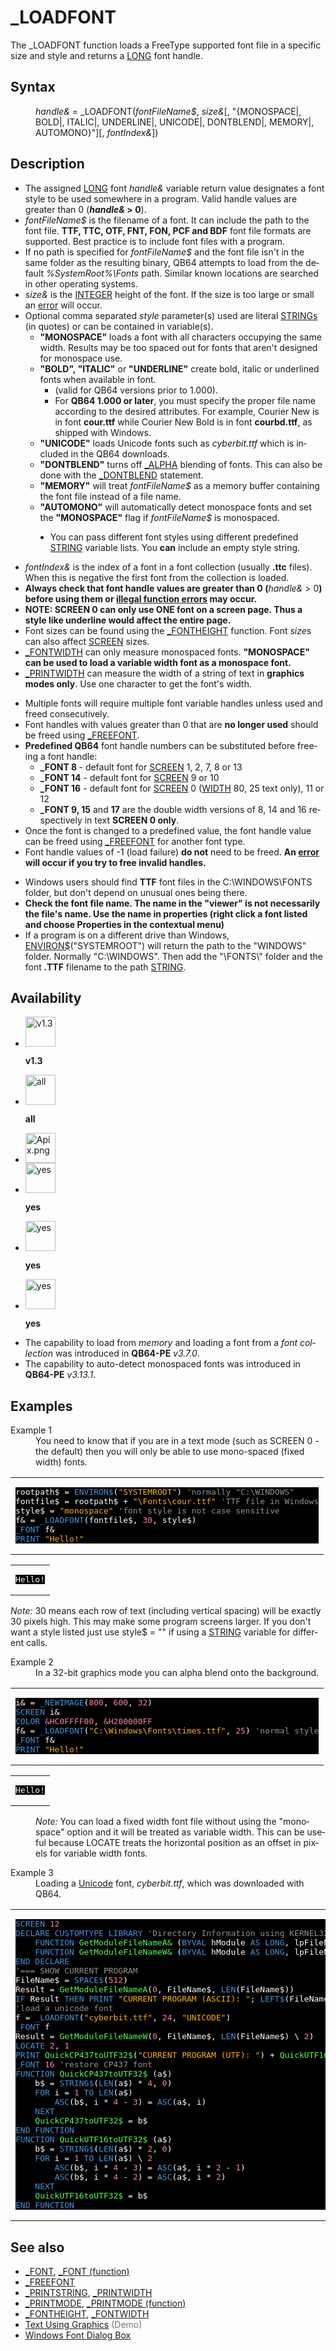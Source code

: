 <style>pre.codeide, pre.outputfixed, .outputcrt0 { background-color: #000 !important; color: #FFF !important; }</style><!DOCTYPE html>
<html class="client-nojs" dir="ltr" lang="en">
<head>
<title>_LOADFONT - QB64 Phoenix Edition Wiki</title>
</head>
<body class="mediawiki ltr sitedir-ltr mw-hide-empty-elt ns-0 ns-subject page-LOADFONT rootpage-LOADFONT skin-vector action-view skin-vector-legacy vector-feature-language-in-header-enabled vector-feature-language-in-main-page-header-disabled vector-feature-language-alert-in-sidebar-disabled vector-feature-sticky-header-disabled vector-feature-sticky-header-edit-disabled vector-feature-table-of-contents-disabled vector-feature-visual-enhancement-next-disabled">
<div class="mw-body" id="content" role="main">
<a id="top"></a>
<h1 class="firstHeading mw-first-heading" id="firstHeading">_LOADFONT</h1>
<div class="vector-body" id="bodyContent">
<div class="mw-body-content mw-content-ltr" dir="ltr" id="mw-content-text" lang="en"><div class="mw-parser-output"><p>The <a class="mw-selflink selflink">_LOADFONT</a> function loads a FreeType supported font file in a specific size and style and returns a <a href="LONG" title="LONG">LONG</a> font handle.
</p>
<h2><span class="mw-headline" id="Syntax">Syntax</span></h2>
<dl><dd><i>handle&amp;</i> = <a class="mw-selflink selflink">_LOADFONT</a>(<i>fontFileName$</i>, <i>size&amp;</i>[, "{MONOSPACE|, BOLD|, ITALIC|, UNDERLINE|, UNICODE|, DONTBLEND|, MEMORY|, AUTOMONO}"][, <i>fontIndex&amp;</i>])</dd></dl>
<p>
</p>
<h2><span class="mw-headline" id="Description">Description</span></h2>
<ul><li>The assigned <a href="LONG" title="LONG">LONG</a> font <i>handle&amp;</i> variable return value designates a font style to be used somewhere in a program. Valid handle values are greater than 0 (<b><i>handle&amp;</i> &gt; 0</b>).</li>
<li><i>fontFileName$</i> is the filename of a font. It can include the path to the font file. <b>TTF, TTC, OTF, FNT, FON, PCF and BDF</b> font file formats are supported. Best practice is to include font files with a program.</li>
<li>If no path is specified for <i>fontFileName$</i> and the font file isn't in the same folder as the resulting binary, QB64 attempts to load from the default <i>%SystemRoot%\Fonts</i> path. Similar known locations are searched in other operating systems.</li>
<li><i>size&amp;</i> is the <a href="INTEGER" title="INTEGER">INTEGER</a> height of the font. If the size is too large or small an <a href="ERROR_Codes" title="ERROR Codes">error</a> will occur.</li>
<li>Optional comma separated <i>style</i> parameter(s) used are literal <a href="STRING" title="STRING">STRINGs</a> (in quotes) or can be contained in variable(s).
<ul><li><b>"MONOSPACE"</b> loads a font with all characters occupying the same width. Results may be too spaced out for fonts that aren't designed for monospace use.</li>
<li><b>"BOLD", "ITALIC"</b> or <b>"UNDERLINE"</b> create bold, italic or underlined fonts when available in font.
<ul><li>(valid for QB64 versions prior to 1.000).</li>
<li>For <b>QB64 1.000 or later</b>, you must specify the proper file name according to the desired attributes. For example, Courier New is in font <b>cour.ttf</b> while Courier New Bold is in font <b>courbd.ttf</b>, as shipped with Windows.</li></ul></li>
<li><b>"UNICODE"</b> loads Unicode fonts such as <i>cyberbit.ttf</i> which is included in the QB64 downloads.</li>
<li><b>"DONTBLEND"</b> turns off <a href="ALPHA" title="ALPHA">_ALPHA</a> blending of fonts. This can also be done with the <a href="DONTBLEND" title="DONTBLEND">_DONTBLEND</a> statement.</li>
<li><b>"MEMORY"</b> will treat <i>fontFileName$</i> as a memory buffer containing the font file instead of a file name.</li>
<li><b>"AUTOMONO"</b> will automatically detect monospace fonts and set the <b>"MONOSPACE"</b> flag if <i>fontFileName$</i> is monospaced.</li></ul></li></ul>
<dl><dd><ul><li>You can pass different font styles using different predefined <a href="STRING" title="STRING">STRING</a> variable lists. You <b>can</b> include an empty style string.</li></ul></dd></dl>
<ul><li><i>fontIndex&amp;</i> is the index of a font in a font collection (usually <b>.ttc</b> files). When this is negative the first font from the collection is loaded.</li>
<li><b>Always check that font handle values are greater than 0 (</b><i>handle&amp;</i> &gt; 0<b>) before using them or <a href="ERROR_Codes" title="ERROR Codes">illegal function errors</a> may occur.</b></li>
<li><b>NOTE: SCREEN 0 can only use ONE font on a screen page. Thus a style like underline would affect the entire page.</b></li>
<li>Font sizes can be found using the <a href="FONTHEIGHT" title="FONTHEIGHT">_FONTHEIGHT</a> function. Font <i>size</i>s can also affect <a href="SCREEN" title="SCREEN">SCREEN</a> sizes.</li>
<li><a href="FONTWIDTH" title="FONTWIDTH">_FONTWIDTH</a> can only measure monospaced fonts. <b>"MONOSPACE" can be used to load a variable width font as a monospace font.</b></li>
<li><a href="PRINTWIDTH" title="PRINTWIDTH">_PRINTWIDTH</a> can measure the width of a string of text in <b>graphics modes only</b>. Use one character to get the font's width.</li></ul>
<p>
</p>
<ul><li>Multiple fonts will require multiple font variable handles unless used and freed consecutively.</li>
<li>Font handles with values greater than 0 that are <b>no longer used</b> should be freed using <a href="FREEFONT" title="FREEFONT">_FREEFONT</a>.</li>
<li><b>Predefined QB64</b> font handle numbers can be substituted before freeing a font handle:
<ul><li><b>_FONT 8 </b> - default font for <a href="SCREEN" title="SCREEN">SCREEN</a> 1, 2, 7, 8 or 13</li>
<li><b>_FONT 14</b> - default font for <a href="SCREEN" title="SCREEN">SCREEN</a> 9 or 10</li>
<li><b>_FONT 16</b> - default font for <a href="SCREEN" title="SCREEN">SCREEN</a> 0 (<a href="WIDTH" title="WIDTH">WIDTH</a> 80, 25 text only), 11 or 12</li>
<li><b>_FONT 9, 15</b> and <b>17</b> are the double width versions of 8, 14 and 16 respectively in text <b>SCREEN 0 only</b>.</li></ul></li>
<li>Once the font is changed to a predefined value, the font handle value can be freed using <a href="FREEFONT" title="FREEFONT">_FREEFONT</a> for another font type.</li>
<li>Font handle values of -1 (load failure) <b>do not</b> need to be freed. <b>An <a href="ERROR_Codes" title="ERROR Codes">error</a> will occur if you try to free invalid handles.</b></li></ul>
<p>
</p>
<ul><li>Windows users should find <b>TTF</b> font files in the C:\WINDOWS\FONTS folder, but don't depend on unusual ones being there.</li>
<li><b>Check the font file name. The name in the "viewer" is not necessarily the file's name. Use the name in properties (right click a font listed and choose Properties in the contextual menu)</b></li>
<li>If a program is on a different drive than Windows, <a href="ENVIRON$" title="ENVIRON$">ENVIRON$</a>("SYSTEMROOT") will return the path to the "WINDOWS" folder. Normally "C:\WINDOWS". Then add the "\FONTS\" folder and the font <b>.TTF</b> filename to the path <a href="STRING" title="STRING">STRING</a>.</li></ul>
<h2><span class="mw-headline" id="Availability">Availability</span></h2>
<ul class="gallery mw-gallery-nolines">
<li class="gallerybox" style="width: 53px"><div style="width: 53px">
<div class="thumb" style="width: 48px;"><div style="margin:0px auto;"><a class="image" href="File:Qb64.png" title="v1.3"><img alt="v1.3" decoding="async" height="48" src="/qb64wiki/images/9/91/Qb64.png" width="48"/></a></div></div>
<div class="gallerytext">
<p><b>v1.3</b>
</p>
</div>
</div></li>
<li class="gallerybox" style="width: 53px"><div style="width: 53px">
<div class="thumb" style="width: 48px;"><div style="margin:0px auto;"><a class="image" href="File:Qbpe.png" title="all"><img alt="all" decoding="async" height="48" src="/qb64wiki/images/0/07/Qbpe.png" width="48"/></a></div></div>
<div class="gallerytext">
<p><b>all</b>
</p>
</div>
</div></li>
<li class="gallerybox" style="width: 53px"><div style="width: 53px">
<div class="thumb" style="width: 48px;"><div style="margin:0px auto;"><a class="image" href="File:Apix.png"><img alt="Apix.png" decoding="async" height="48" src="/qb64wiki/images/5/5f/Apix.png" width="48"/></a></div></div>
<div class="gallerytext">
</div>
</div></li>
<li class="gallerybox" style="width: 53px"><div style="width: 53px">
<div class="thumb" style="width: 48px;"><div style="margin:0px auto;"><a class="image" href="File:Win.png" title="yes"><img alt="yes" decoding="async" height="48" src="/qb64wiki/images/2/29/Win.png" width="48"/></a></div></div>
<div class="gallerytext">
<p><b>yes</b>
</p>
</div>
</div></li>
<li class="gallerybox" style="width: 53px"><div style="width: 53px">
<div class="thumb" style="width: 48px;"><div style="margin:0px auto;"><a class="image" href="File:Lnx.png" title="yes"><img alt="yes" decoding="async" height="48" src="/qb64wiki/images/7/7a/Lnx.png" width="48"/></a></div></div>
<div class="gallerytext">
<p><b>yes</b>
</p>
</div>
</div></li>
<li class="gallerybox" style="width: 53px"><div style="width: 53px">
<div class="thumb" style="width: 48px;"><div style="margin:0px auto;"><a class="image" href="File:Osx.png" title="yes"><img alt="yes" decoding="async" height="48" src="/qb64wiki/images/2/22/Osx.png" width="48"/></a></div></div>
<div class="gallerytext">
<p><b>yes</b>
</p>
</div>
</div></li>
</ul>
<ul><li>The capability to load from <i>memory</i> and loading a font from a <i>font collection</i> was introduced in <b>QB64-PE</b> <i>v3.7.0</i>.</li>
<li>The capability to auto-detect monospaced fonts was introduced in <b>QB64-PE</b> <i>v3.13.1</i>.</li></ul>
<h2><span class="mw-headline" id="Examples">Examples</span></h2>
<dl><dt>Example 1</dt>
<dd>You need to know that if you are in a text mode (such as SCREEN 0 - the default) then you will only be able to use mono-spaced (fixed width) fonts.</dd></dl>
<table cellpadding="15px" width="100%">
<tbody><tr>
<td><pre class="codeide">rootpath$ = <a href="ENVIRON$" title="ENVIRON$"><span style="color:#4593D8;">ENVIRON$</span></a>(<span style="color:#FFB100;">"SYSTEMROOT"</span>) <span style="color:#919191;">'normally "C:\WINDOWS"</span>
fontfile$ = rootpath$ + <span style="color:#FFB100;">"\Fonts\cour.ttf"</span> <span style="color:#919191;">'TTF file in Windows</span>
style$ = <span style="color:#FFB100;">"monospace"</span> <span style="color:#919191;">'font style is not case sensitive</span>
f&amp; = <a class="mw-selflink selflink"><span style="color:#4593D8;">_LOADFONT</span></a>(fontfile$, <span style="color:#F580B1;">30</span>, style$)
<a href="FONT" title="FONT"><span style="color:#4593D8;">_FONT</span></a> f&amp;
<a href="PRINT" title="PRINT"><span style="color:#4593D8;">PRINT</span></a> <span style="color:#FFB100;">"Hello!"</span>
</pre>
</td></tr></tbody></table>
<table cellpadding="15px" width="100%">
<tbody><tr>
<td><pre class="outputcrt0">Hello!
</pre>
</td></tr></tbody></table>
<p><i>Note:</i> 30 means each row of text (including vertical spacing) will be exactly 30 pixels high. This may make some program screens larger. If you don't want a style listed just use style$ = "" if using a <a href="STRING" title="STRING">STRING</a> variable for different calls.
</p>
<dl><dt>Example 2</dt>
<dd>In a 32-bit graphics mode you can alpha blend onto the background.</dd></dl>
<table cellpadding="15px" width="100%">
<tbody><tr>
<td><pre class="codeide">i&amp; = <a href="NEWIMAGE" title="NEWIMAGE"><span style="color:#4593D8;">_NEWIMAGE</span></a>(<span style="color:#F580B1;">800</span>, <span style="color:#F580B1;">600</span>, <span style="color:#F580B1;">32</span>)
<a href="SCREEN" title="SCREEN"><span style="color:#4593D8;">SCREEN</span></a> i&amp;
<a href="COLOR" title="COLOR"><span style="color:#4593D8;">COLOR</span></a> <span style="color:#F580B1;">&amp;HC0FFFF00</span>, <span style="color:#F580B1;">&amp;H200000FF</span>
f&amp; = <a class="mw-selflink selflink"><span style="color:#4593D8;">_LOADFONT</span></a>(<span style="color:#FFB100;">"C:\Windows\Fonts\times.ttf"</span>, <span style="color:#F580B1;">25</span>) <span style="color:#919191;">'normal style</span>
<a href="FONT" title="FONT"><span style="color:#4593D8;">_FONT</span></a> f&amp;
<a href="PRINT" title="PRINT"><span style="color:#4593D8;">PRINT</span></a> <span style="color:#FFB100;">"Hello!"</span>
</pre>
</td></tr></tbody></table>
<table cellpadding="15px" width="100%">
<tbody><tr>
<td><pre class="outputcrt0">Hello!
</pre>
</td></tr></tbody></table>
<dl><dd><i>Note:</i> You can load a fixed width font file without using the "monospace" option and it will be treated as variable width. This can be useful because LOCATE treats the horizontal position as an offset in pixels for variable width fonts.</dd></dl>
<dl><dt>Example 3</dt>
<dd>Loading a <a href="Unicode" title="Unicode">Unicode</a> font, <i>cyberbit.ttf</i>, which was downloaded with QB64.</dd></dl>
<table cellpadding="15px" width="100%">
<tbody><tr>
<td><pre class="codeide"><a href="SCREEN" title="SCREEN"><span style="color:#4593D8;">SCREEN</span></a> <span style="color:#F580B1;">12</span>
<a href="DECLARE" title="DECLARE"><span style="color:#4593D8;">DECLARE</span></a> <a class="mw-redirect" href="CUSTOMTYPE" title="CUSTOMTYPE"><span style="color:#4593D8;">CUSTOMTYPE</span></a> <a class="mw-redirect" href="LIBRARY" title="LIBRARY"><span style="color:#4593D8;">LIBRARY</span></a> <span style="color:#919191;">'Directory Information using KERNEL32 provided by Dav</span>
    <a href="FUNCTION" title="FUNCTION"><span style="color:#4593D8;">FUNCTION</span></a> <span style="color:#55FF55;">GetModuleFileNameA&amp;</span> (<a class="mw-redirect" href="BYVAL" title="BYVAL"><span style="color:#4593D8;">BYVAL</span></a> hModule <a href="AS" title="AS"><span style="color:#4593D8;">AS</span></a> <a href="LONG" title="LONG"><span style="color:#4593D8;">LONG</span></a>, lpFileName <a href="AS" title="AS"><span style="color:#4593D8;">AS</span></a> <a href="STRING" title="STRING"><span style="color:#4593D8;">STRING</span></a>, <a class="mw-redirect" href="BYVAL" title="BYVAL"><span style="color:#4593D8;">BYVAL</span></a> nSize <a href="AS" title="AS"><span style="color:#4593D8;">AS</span></a> <a href="LONG" title="LONG"><span style="color:#4593D8;">LONG</span></a>)
    <a href="FUNCTION" title="FUNCTION"><span style="color:#4593D8;">FUNCTION</span></a> <span style="color:#55FF55;">GetModuleFileNameW&amp;</span> (<a class="mw-redirect" href="BYVAL" title="BYVAL"><span style="color:#4593D8;">BYVAL</span></a> hModule <a href="AS" title="AS"><span style="color:#4593D8;">AS</span></a> <a href="LONG" title="LONG"><span style="color:#4593D8;">LONG</span></a>, lpFileName <a href="AS" title="AS"><span style="color:#4593D8;">AS</span></a> <a href="STRING" title="STRING"><span style="color:#4593D8;">STRING</span></a>, <a class="mw-redirect" href="BYVAL" title="BYVAL"><span style="color:#4593D8;">BYVAL</span></a> nSize <a href="AS" title="AS"><span style="color:#4593D8;">AS</span></a> <a href="LONG" title="LONG"><span style="color:#4593D8;">LONG</span></a>)
<a class="mw-redirect" href="END_DECLARE" title="END DECLARE"><span style="color:#4593D8;">END DECLARE</span></a>
<span style="color:#919191;">'=== SHOW CURRENT PROGRAM</span>
FileName$ = <a href="SPACE$" title="SPACE$"><span style="color:#4593D8;">SPACE$</span></a>(<span style="color:#F580B1;">512</span>)
Result = <span style="color:#55FF55;">GetModuleFileNameA</span>(<span style="color:#F580B1;">0</span>, FileName$, <a href="LEN" title="LEN"><span style="color:#4593D8;">LEN</span></a>(FileName$))
<a class="mw-redirect" href="IF" title="IF"><span style="color:#4593D8;">IF</span></a> Result <a href="THEN" title="THEN"><span style="color:#4593D8;">THEN</span></a> <a href="PRINT" title="PRINT"><span style="color:#4593D8;">PRINT</span></a> <span style="color:#FFB100;">"CURRENT PROGRAM (ASCII): "</span>; <a href="LEFT$" title="LEFT$"><span style="color:#4593D8;">LEFT$</span></a>(FileName$, Result)
<span style="color:#919191;">'load a unicode font</span>
f = <a class="mw-selflink selflink"><span style="color:#4593D8;">_LOADFONT</span></a>(<span style="color:#FFB100;">"cyberbit.ttf"</span>, <span style="color:#F580B1;">24</span>, <span style="color:#FFB100;">"UNICODE"</span>)
<a href="FONT" title="FONT"><span style="color:#4593D8;">_FONT</span></a> f
Result = <span style="color:#55FF55;">GetModuleFileNameW</span>(<span style="color:#F580B1;">0</span>, FileName$, <a href="LEN" title="LEN"><span style="color:#4593D8;">LEN</span></a>(FileName$) \ <span style="color:#F580B1;">2</span>)
<a href="LOCATE" title="LOCATE"><span style="color:#4593D8;">LOCATE</span></a> <span style="color:#F580B1;">2</span>, <span style="color:#F580B1;">1</span>
<a href="PRINT" title="PRINT"><span style="color:#4593D8;">PRINT</span></a> <span style="color:#55FF55;">QuickCP437toUTF32$</span>(<span style="color:#FFB100;">"CURRENT PROGRAM (UTF): "</span>) + <span style="color:#55FF55;">QuickUTF16toUTF32$</span>(<a href="LEFT$" title="LEFT$"><span style="color:#4593D8;">LEFT$</span></a>(FileName$, Result * <span style="color:#F580B1;">2</span>))
<a href="FONT" title="FONT"><span style="color:#4593D8;">_FONT</span></a> <span style="color:#F580B1;">16</span> <span style="color:#919191;">'restore CP437 font</span>
<a href="FUNCTION" title="FUNCTION"><span style="color:#4593D8;">FUNCTION</span></a> <span style="color:#55FF55;">QuickCP437toUTF32$</span> (a$)
    b$ = <a href="STRING$" title="STRING$"><span style="color:#4593D8;">STRING$</span></a>(<a href="LEN" title="LEN"><span style="color:#4593D8;">LEN</span></a>(a$) * <span style="color:#F580B1;">4</span>, <span style="color:#F580B1;">0</span>)
    <a href="FOR" title="FOR"><span style="color:#4593D8;">FOR</span></a> i = <span style="color:#F580B1;">1</span> <a href="TO" title="TO"><span style="color:#4593D8;">TO</span></a> <a href="LEN" title="LEN"><span style="color:#4593D8;">LEN</span></a>(a$)
        <a href="ASC" title="ASC"><span style="color:#4593D8;">ASC</span></a>(b$, i * <span style="color:#F580B1;">4</span> - <span style="color:#F580B1;">3</span>) = <a href="ASC_(function)" title="ASC (function)"><span style="color:#4593D8;">ASC</span></a>(a$, i)
    <a href="NEXT" title="NEXT"><span style="color:#4593D8;">NEXT</span></a>
    <span style="color:#55FF55;">QuickCP437toUTF32$</span> = b$
<a class="mw-redirect" href="END_FUNCTION" title="END FUNCTION"><span style="color:#4593D8;">END FUNCTION</span></a>
<a href="FUNCTION" title="FUNCTION"><span style="color:#4593D8;">FUNCTION</span></a> <span style="color:#55FF55;">QuickUTF16toUTF32$</span> (a$)
    b$ = <a href="STRING$" title="STRING$"><span style="color:#4593D8;">STRING$</span></a>(<a href="LEN" title="LEN"><span style="color:#4593D8;">LEN</span></a>(a$) * <span style="color:#F580B1;">2</span>, <span style="color:#F580B1;">0</span>)
    <a href="FOR" title="FOR"><span style="color:#4593D8;">FOR</span></a> i = <span style="color:#F580B1;">1</span> <a href="TO" title="TO"><span style="color:#4593D8;">TO</span></a> <a href="LEN" title="LEN"><span style="color:#4593D8;">LEN</span></a>(a$) \ <span style="color:#F580B1;">2</span>
        <a href="ASC" title="ASC"><span style="color:#4593D8;">ASC</span></a>(b$, i * <span style="color:#F580B1;">4</span> - <span style="color:#F580B1;">3</span>) = <a href="ASC_(function)" title="ASC (function)"><span style="color:#4593D8;">ASC</span></a>(a$, i * <span style="color:#F580B1;">2</span> - <span style="color:#F580B1;">1</span>)
        <a href="ASC" title="ASC"><span style="color:#4593D8;">ASC</span></a>(b$, i * <span style="color:#F580B1;">4</span> - <span style="color:#F580B1;">2</span>) = <a href="ASC_(function)" title="ASC (function)"><span style="color:#4593D8;">ASC</span></a>(a$, i * <span style="color:#F580B1;">2</span>)
    <a href="NEXT" title="NEXT"><span style="color:#4593D8;">NEXT</span></a>
    <span style="color:#55FF55;">QuickUTF16toUTF32$</span> = b$
<a class="mw-redirect" href="END_FUNCTION" title="END FUNCTION"><span style="color:#4593D8;">END FUNCTION</span></a>
</pre>
</td></tr></tbody></table>
<p>
</p>
<h2><span class="mw-headline" id="See_also">See also</span></h2>
<ul><li><a href="FONT" title="FONT">_FONT</a>, <a href="FONT_(function)" title="FONT (function)">_FONT (function)</a></li>
<li><a href="FREEFONT" title="FREEFONT">_FREEFONT</a></li>
<li><a href="PRINTSTRING" title="PRINTSTRING">_PRINTSTRING</a>, <a href="PRINTWIDTH" title="PRINTWIDTH">_PRINTWIDTH</a></li>
<li><a href="PRINTMODE" title="PRINTMODE">_PRINTMODE</a>, <a href="PRINTMODE_(function)" title="PRINTMODE (function)">_PRINTMODE (function)</a></li>
<li><a href="FONTHEIGHT" title="FONTHEIGHT">_FONTHEIGHT</a>, <a href="FONTWIDTH" title="FONTWIDTH">_FONTWIDTH</a></li>
<li><a href="Text_Using_Graphics" title="Text Using Graphics">Text Using Graphics</a> <span style="color:#777777;">(Demo)</span></li>
<li><a href="Windows_Libraries#Font_Dialog_Box" title="Windows Libraries">Windows Font Dialog Box</a></li></ul>
<p>
</p>
<!-- 
NewPP limit report
Cached time: 20240714130610
Cache expiry: 86400
Reduced expiry: false
Complications: [show‐toc]
CPU time usage: 0.096 seconds
Real time usage: 0.123 seconds
Preprocessor visited node count: 1061/1000000
Post‐expand include size: 7756/2097152 bytes
Template argument size: 2142/2097152 bytes
Highest expansion depth: 4/100
Expensive parser function count: 0/100
Unstrip recursion depth: 0/20
Unstrip post‐expand size: 2723/5000000 bytes
-->
<!--
Transclusion expansion time report (%,ms,calls,template)
100.00%   82.067      1 -total
 11.63%    9.540     68 Template:Cl
  6.88%    5.649     62 Template:Text
  4.00%    3.284      1 Template:PageSyntax
  3.81%    3.129      1 Template:PageSeeAlso
  3.22%    2.639     13 Template:Parameter
  2.96%    2.428      1 Template:PageExamples
  2.63%    2.158      3 Template:CodeStart
  2.46%    2.018      1 Template:PageNavigation
  2.42%    1.985      1 Template:PageAvailability
-->
<!-- Saved in parser cache with key qb64pnix_mw19894-mwmb_:pcache:idhash:169-0!canonical and timestamp 20240714130610 and revision id 8869.
 -->
</div>
</div>
</div>
</div>
</body>
</html>